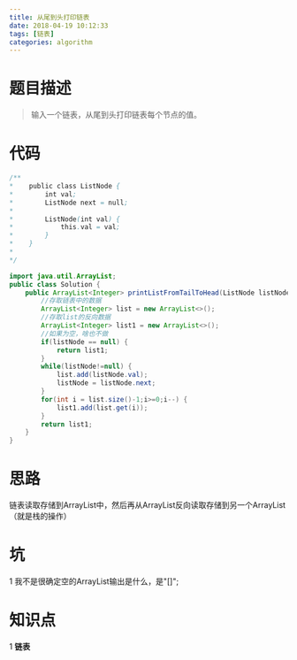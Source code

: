 ```yaml
---
title: 从尾到头打印链表 
date: 2018-04-19 10:12:33
tags: [链表]
categories: algorithm
---
```

# 题目描述
> 输入一个链表，从尾到头打印链表每个节点的值。

# 代码
<!--more-->
```java
/**
*    public class ListNode {
*        int val;
*        ListNode next = null;
*
*        ListNode(int val) {
*            this.val = val;
*        }
*    }
*
*/
```
<!--more-->

```java
import java.util.ArrayList;
public class Solution {
    public ArrayList<Integer> printListFromTailToHead(ListNode listNode) {
    	//存取链表中的数据
     	ArrayList<Integer> list = new ArrayList<>();
     	//存取list的反向数据
		ArrayList<Integer> list1 = new ArrayList<>();
		//如果为空，啥也不做
		if(listNode == null) {
			return list1;
		}
		while(listNode!=null) {
			list.add(listNode.val);
			listNode = listNode.next;
		}
		for(int i = list.size()-1;i>=0;i--) {
			list1.add(list.get(i));
		}
		return list1;
    }
}
```
# 思路
链表读取存储到ArrayList中，然后再从ArrayList反向读取存储到另一个ArrayList（就是栈的操作）

# 坑
1 我不是很确定空的ArrayList输出是什么，是"[]";

# 知识点
1 **链表**